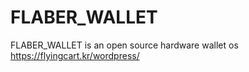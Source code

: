 # FLABER_WALLET

FLABER_WALLET is an open source hardware wallet os
https://flyingcart.kr/wordpress/
